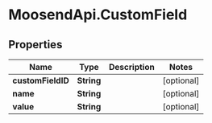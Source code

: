 # MoosendApi.CustomField

## Properties
Name | Type | Description | Notes
------------ | ------------- | ------------- | -------------
**customFieldID** | **String** |  | [optional] 
**name** | **String** |  | [optional] 
**value** | **String** |  | [optional] 


